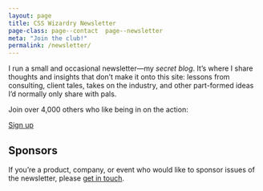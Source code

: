 ```yaml
---
layout: page
title: CSS Wizardry Newsletter
page-class: page--contact  page--newsletter
meta: "Join the club!"
permalink: /newsletter/
---
```


I run a small and occasional newsletter—my _secret blog_. It’s where I share
thoughts and insights that don’t make it onto this site: lessons from
consulting, client tales, takes on the industry, and other part-formed ideas I’d
normally only share with pals.

Join over 4,000 others who like being in on the action:

<a href="https://csswizardry.us14.list-manage.com/subscribe?u=95f3f41085f5f957a07ba5efd&id=ba05b5418d" class="btn  btn--full">Sign up</a>

## Sponsors

If you’re a product, company, or event who would like to sponsor issues of the
newsletter, please [get in touch](/contact/).
